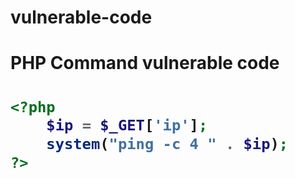 # vulnerable-code

<h1/> PHP Command vulnerable code <h1/>
    
```php
<?php
    $ip = $_GET['ip'];
    system("ping -c 4 " . $ip);
?>
```
